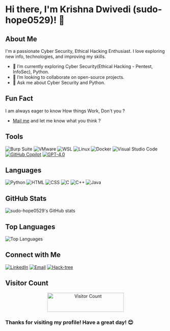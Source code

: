 # Hi there, I'm Krishna Dwivedi (sudo-hope0529)! 👋

## About Me
I'm a passionate Cyber Security, Ethical Hacking Enthusiast.
I love exploring new info, technologies, and improving my skills.


- 🌱 I’m currently exploring Cyber Security(Ethical Hacking - Pentest, InfoSec), Python.
- 💼 I’m looking to collaborate on open-source projects.
- 💬 Ask me about Cyber Security and Python.

## Fun Fact
I am always eager to know How things Work, Don't you ?
- [Mail me](mailto:sud0hope.techie@gmail.com) and let me know what you think ?

## Tools
![Burp Suite](https://img.shields.io/badge/-Burp%20Suite-1f1f1f?style=flat&logo=burp-suite)
![VMware](https://img.shields.io/badge/-VMware-1f1f1f?style=flat&logo=vmware)
![WSL](https://img.shields.io/badge/-WSL-1c1c1c?style=flat&logo=linux)
![Linux](https://img.shields.io/badge/-Linux-5e35b1?style=flat&logo=linux)
![Docker](https://img.shields.io/badge/-Docker-0db7ed?style=flat&logo=docker)
![Visual Studio Code](https://img.shields.io/badge/-Visual%20Studio%20Code-007acc?style=flat&logo=visual-studio-code)
[![GitHub Copilot](https://img.shields.io/badge/-GitHub%20Copilot-0a84ff?style=flat&logo=github&logoColor=white)](https://github.com/features/copilot)
[![GPT-4.0](https://img.shields.io/badge/-GPT--4.0-1f1f1f?style=flat&logo=openai&logoColor=white)](https://openai.com/research/gpt-4)

## Languages
![Python](https://img.shields.io/badge/-Python-4B8BBE?style=flat&logo=python&logoColor=white)
![HTML](https://img.shields.io/badge/-HTML5-FF5733?style=flat&logo=html5&logoColor=white)
![CSS](https://img.shields.io/badge/-CSS3-1572b6?style=flat&logo=css3)
![C](https://img.shields.io/badge/-C-00599C?style=flat&logo=c&logoColor=white)
![C++](https://img.shields.io/badge/-C++-00599c?style=flat&logo=c%2B%2B)
![Java](https://img.shields.io/badge/-Java-1f1f1f?style=flat&logo=java)


## GitHub Stats
![sudo-hope0529's GitHub stats](https://github-readme-stats.vercel.app/api?username=sudo-hope0529&show_icons=true&theme=radical)

## Top Languages
![Top Languages](https://github-readme-stats.vercel.app/api/top-langs/?username=sudo-hope0529&layout=compact&theme=radical)

## Connect with Me
[![LinkedIn](https://img.shields.io/badge/-LinkedIn-0077B5?style=flat&logo=linkedin)](https://www.linkedin.com/in/krishna-d-3725b3308)
[![Email](https://img.shields.io/badge/-Email-D14836?style=flat&logo=gmail&logoColor=white)](mailto:sud0hope.techie@gmail.com)
[![Hack-tree](https://img.shields.io/badge/-Linktree-39E09B?style=flat&logo=linktree&logoColor=white)](https://sudo-hope0529.github.io/Link-tree/)

## Visitor Count
<div align="center">
  <img src="https://visitor-badge.laobi.icu/badge?page_id=sudo-hope0529.sudo-hope0529" alt="Visitor Count" style="width: 240px; height: 60px;"/>
</div>

### Thanks for visiting my profile! Have a great day! 😊
<!---
Hope0529.py/README.md is a ✨ special ✨ repository because its `README.md` (this file) appears on your GitHub profile.
You can click the Preview link to take a look at your changes.
--->
